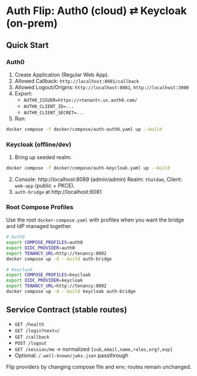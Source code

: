 # Auth Flip: Auth0 (cloud) ⇄ Keycloak (on-prem)

## Quick Start

### Auth0
1) Create Application (Regular Web App).  
2) Allowed Callback: `http://localhost:8081/callback`  
3) Allowed Logout/Origins: `http://localhost:8081`, `http://localhost:3000`  
4) Export:
   - `AUTH0_ISSUER=https://<tenant>.us.auth0.com/`
   - `AUTH0_CLIENT_ID=...`
   - `AUTH0_CLIENT_SECRET=...`
5) Run:
```bash
docker compose -f docker/compose/auth-auth0.yaml up --build
```

### Keycloak (offline/dev)
1) Bring up seeded realm:
```bash
docker compose -f docker/compose/auth-keycloak.yaml up --build
```
2) Console: http://localhost:8089  (admin/admin)
   Realm: `thatdam`, Client: `web-app` (public + PKCE).
3) `auth-bridge` at http://localhost:8081

### Root Compose Profiles
Use the root `docker-compose.yaml` with profiles when you want the bridge and IdP managed together.

```bash
# Auth0
export COMPOSE_PROFILES=auth0
export OIDC_PROVIDER=auth0
export TENANCY_URL=http://tenancy:8082
docker compose up -d --build auth-bridge

# Keycloak
export COMPOSE_PROFILES=keycloak
export OIDC_PROVIDER=keycloak
export TENANCY_URL=http://tenancy:8082
docker compose up -d --build keycloak auth-bridge
```

## Service Contract (stable routes)
- `GET /health`
- `GET /login?next=/`
- `GET /callback`
- `POST /logout`
- `GET /session/me`  → normalized `{sub,email,name,roles,org?,exp}`
- Optional: `/.well-known/jwks.json` passthrough

Flip providers by changing compose file and env; routes remain unchanged.

